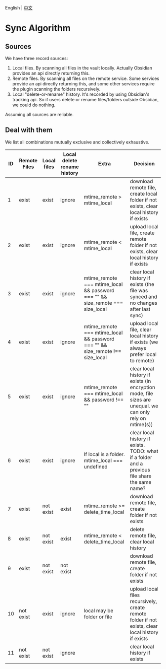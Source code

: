 English | [中文](/docs/sync_algorithm_v1.zh-cn.md)

# Sync Algorithm

## Sources

We have three record sources:

1. Local files. By scanning all files in the vault locally. Actually Obsidian provides an api directly returning this.
2. Remote files. By scanning all files on the remote service. Some services provide an api directly returning this, and some other services require the plugin scanning the folders recursively.
3. Local "delete-or-rename" history. It's recorded by using Obsidian's tracking api. So if users delete or rename files/folders outside Obsidian, we could do nothing.

Assuming all sources are reliable.

## Deal with them

We list all combinations mutually exclusive and collectively exhaustive.

| ID  | Remote Files | Local files | Local delete rename history | Extra                                                                         | Decision                                                                                                 |
| --- | ------------ | ----------- | --------------------------- | ----------------------------------------------------------------------------- | -------------------------------------------------------------------------------------------------------- |
| 1   | exist        | exist       | ignore                      | mtime_remote > mtime_local                                                    | download remote file, create local folder if not exists, clear local history if exists                   |
| 2   | exist        | exist       | ignore                      | mtime_remote < mtime_local                                                    | upload local file, create remote folder if not exists, clear local history if exists                     |
| 3   | exist        | exist       | ignore                      | mtime_remote === mtime_local && password === "" && size_remote === size_local | clear local history if exists (the file was synced and no changes after last sync)                       |
| 4   | exist        | exist       | ignore                      | mtime_remote === mtime_local && password === "" && size_remote !== size_local | upload local file, clear local history if exists (we always prefer local to remote)                      |
| 5   | exist        | exist       | ignore                      | mtime_remote === mtime_local && password !== ""                               | clear local history if exists (in encryption mode, file sizes are unequal. we can only rely on mtime(s)) |
| 6   | exist        | exist       | ignore                      | If local is a folder. mtime_local === undefined                               | clear local history if exists. TODO: what if a folder and a previous file share the same name?           |
| 7   | exist        | not exist   | exist                       | mtime_remote >= delete_time_local                                             | download remote file, create folder if not exists                                                        |
| 8   | exist        | not exist   | exist                       | mtime_remote < delete_time_local                                              | delete remote file, clear local history                                                                  |
| 9   | exist        | not exist   | not exist                   |                                                                               | download remote file, create folder if not exists                                                        |
| 10  | not exist    | exist       | ignore                      | local may be folder or file                                                   | upload local files recursively, create remote folder if not exists, clear local history if exists        |
| 11  | not exist    | not exist   | ignore                      |                                                                               | clear local history if exists                                                                            |
